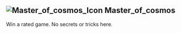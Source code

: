 ## ![Master_of_cosmos_Icon](https://raw.githubusercontent.com/1IlIl/wikidata/main/achievement_icons/Master_of_cosmos.png) Master_of_cosmos





Win a rated game. No secrets or tricks here.

